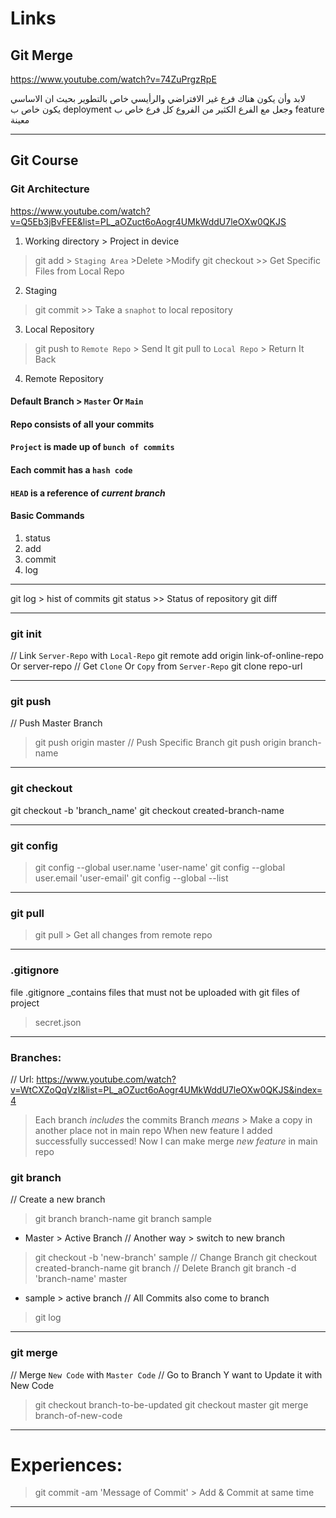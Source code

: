 # Links
## Git Merge
https://www.youtube.com/watch?v=74ZuPrgzRpE

لابد وأن يكون هناك فرع غير الافتراضي والرأيسي خاص بالتطوير 
بحيث ان الاساسي يكون خاص ب 
deployment
وجعل مع الفرع الكثير من الفروع كل فرع خاص ب 
feature معينة

- - -

## Git Course
### Git Architecture
https://www.youtube.com/watch?v=Q5Eb3jBvFEE&list=PL_aOZuct6oAogr4UMkWddU7leOXw0QKJS
1. Working directory > Project in device
> git add > `Staging Area` >Delete >Modify
> git checkout >> Get Specific Files from Local Repo
2. Staging
> git commit  >> Take a `snaphot` to local repository
3. Local Repository
> git push to `Remote Repo` > Send It
> git pull to `Local Repo` > Return It Back
4. Remote Repository

#### Default Branch > `Master` Or `Main`

#### Repo consists of all your commits
#### `Project` is made up of `bunch of commits`
#### Each commit has a `hash code`

#### `HEAD` is a reference of _current branch_

#### Basic Commands
1. status
2. add
3. commit
4. log

- - - - - - -
git log > hist of commits
git status >> Status of repository
git diff
- - - - - - -
### git init
// Link `Server-Repo` with `Local-Repo`
git remote add origin link-of-online-repo Or server-repo
// Get `Clone` Or `Copy` from `Server-Repo`
git clone repo-url
- - - - - - -
### git push
// Push Master Branch
> git push origin master
// Push Specific Branch
> git push origin branch-name
- - - - - - -
### git checkout
git checkout -b 'branch_name'
git checkout created-branch-name
- - - - -- --
### git config
> git config --global user.name 'user-name'
> git config --global user.email 'user-email'
> git config --global --list
- - -- - -- -
### git pull
> git pull > Get all changes from remote repo
> 
- - -- - -- -
### .gitignore
file .gitignore _contains files that must not be uploaded with git files of project
> secret.json
> 
- - -- - -- -
### Branches:
// Url: https://www.youtube.com/watch?v=WtCXZoQqVzI&list=PL_aOZuct6oAogr4UMkWddU7leOXw0QKJS&index=4
> Each branch _includes_ the commits
> Branch _means_ > Make a copy in another place not in main repo 
> When new feature I added successfully successed! Now I can make merge _new feature_ in main repo
> 
### git branch
// Create a new branch
> git branch branch-name
> git branch sample
* Master > Active Branch
// Another way > switch to new branch
> git checkout -b 'new-branch'
sample
// Change Branch
> git checkout created-branch-name
> git branch
// Delete Branch
> git branch -d 'branch-name'
master
* sample > active branch
// All Commits also come to branch
> git log
- --- -------
### git merge
// Merge `New Code` with `Master Code`
// Go to Branch Y want to Update it with New Code
> git checkout branch-to-be-updated
> git checkout master
> git merge branch-of-new-code
> 
- - -- - -- -
# Experiences:
> git commit -am 'Message of Commit'  > Add & Commit at same time
> 
-- ----------- --


